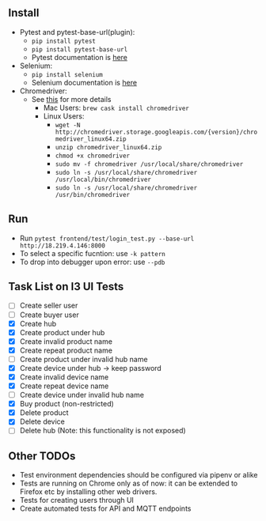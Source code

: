 ## Install
* Pytest and pytest-base-url(plugin):
    * `pip install pytest`
    * `pip install pytest-base-url`
    * Pytest documentation is [here](https://docs.pytest.org/en/latest/)
* Selenium:
    * `pip install selenium`
    * Selenium documentation is [here](https://selenium-python.readthedocs.io/)
* Chromedriver:
    * See [this](https://sites.google.com/a/chromium.org/chromedriver/downloads) for more details
        * Mac Users: `brew cask install chromedriver`
        * Linux Users: 
            * `wget -N http://chromedriver.storage.googleapis.com/{version}/chromedriver_linux64.zip`
            * `unzip chromedriver_linux64.zip`
            * `chmod +x chromedriver`
            * `sudo mv -f chromedriver /usr/local/share/chromedriver`
            * `sudo ln -s /usr/local/share/chromedriver /usr/local/bin/chromedriver`
            * `sudo ln -s /usr/local/share/chromedriver /usr/bin/chromedriver`

## Run
* Run `pytest frontend/test/login_test.py --base-url http://18.219.4.146:8000`
* To select a specific fucntion: use `-k pattern`
* To drop into debugger upon error: use `--pdb`

## Task List on I3 UI Tests
- [ ] Create seller user
- [ ] Create buyer user
- [x] Create hub
- [x] Create product under hub
- [x] Create invalid product name
- [x] Create repeat product name
- [ ] Create product under invalid hub name
- [x] Create device under hub -> keep password
- [x] Create invalid device name
- [x] Create repeat device name
- [ ] Create device under invalid hub name
- [x] Buy product (non-restricted)
- [x] Delete product
- [x] Delete device
- [ ] Delete hub (Note: this functionality is not exposed)

## Other TODOs
* Test environment dependencies should be configured via pipenv or alike
* Tests are running on Chrome only as of now: it can be extended to Firefox etc by installing other web drivers.
* Tests for creating users through UI
* Create automated tests for API and MQTT endpoints 


